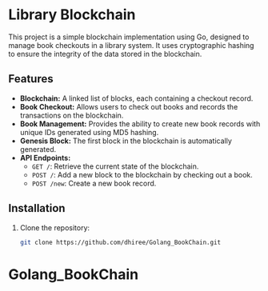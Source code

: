 # Library Blockchain

This project is a simple blockchain implementation using Go, designed to manage book checkouts in a library system. It uses cryptographic hashing to ensure the integrity of the data stored in the blockchain.

## Features

- **Blockchain:** A linked list of blocks, each containing a checkout record.
- **Book Checkout:** Allows users to check out books and records the transactions on the blockchain.
- **Book Management:** Provides the ability to create new book records with unique IDs generated using MD5 hashing.
- **Genesis Block:** The first block in the blockchain is automatically generated.
- **API Endpoints:**
  - `GET /`: Retrieve the current state of the blockchain.
  - `POST /`: Add a new block to the blockchain by checking out a book.
  - `POST /new`: Create a new book record.

## Installation

1. Clone the repository:
   ```sh
   git clone https://github.com/dhiree/Golang_BookChain.git
# Golang_BookChain
